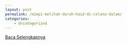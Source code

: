 ```yaml
---
layout: post
permalink: /mimpi-melihat-darah-haid-di-celana-dalam/
categories:
    - Uncategorized
---
```


[Baca Selengkapnya](/08)